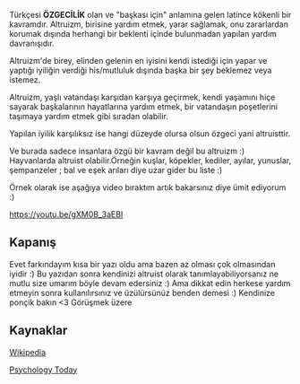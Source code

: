 Türkçesi **ÖZGECİLİK** olan ve "başkası için" anlamına gelen latince kökenli bir kavramdır. Altruizm, birisine yardım etmek, yarar sağlamak, onu zararlardan korumak dışında herhangi bir beklenti içinde bulunmadan yapılan yardım davranışıdır.

Altruizm'de birey, elinden gelenin en iyisini kendi istediği için yapar ve yaptığı iyiliğin verdiği his/mutluluk dışında başka bir şey beklemez veya istemez.

Altruizm, yaşlı vatandaşı karşıdan karşıya geçirmek, kendi yaşamını hiçe sayarak başkalarının hayatlarına yardım etmek, bir vatandaşın poşetlerini taşımaya yardım etmek gibi sıradan olabilir.

Yapılan iyilik karşılıksız ise hangi düzeyde olursa olsun özgeci yani altruisttir.

Ve burada sadece insanlara özgü bir kavram değil bu altruizm :) Hayvanlarda altruist olabilir.Örneğin kuşlar, köpekler, kediler, ayılar, yunuslar, şempanzeler ; bal ve eşek arıları diye uzar gider bu liste :)

Örnek olarak ise aşağıya video bıraktım artık bakarsınız diye ümit ediyorum :)

https://youtu.be/gXM0B_3aEBI

## Kapanış

Evet farkındayım kısa bir yazı oldu ama bazen az olması çok olmasından iyidir :) Bu yazıdan sonra kendinizi altruist olarak tanımlayabiliyorsanız ne mutlu size umarım böyle devam edersiniz :) Ama dikkat edin herkese yardım etmeyin sonra kullanılırsınız ve üzülürsünüz benden demesi :) Kendinize ponçik bakın <3 Görüşmek üzere

## Kaynaklar

[Wikipedia](https://en.wikipedia.org/wiki/Altruism)

[Psychology Today](https://www.psychologytoday.com/us/basics/altruism)
